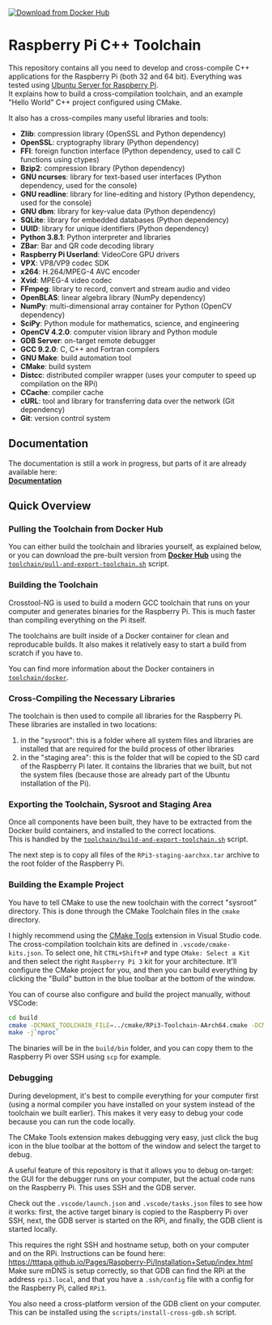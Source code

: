 [![Download from Docker Hub](https://img.shields.io/docker/pulls/tttapa/rpi3-aarch64-installed?label=Docker%20Hub%20AArch64&logo=docker)](https://hub.docker.com/r/tttapa/rpi3-aarch64-installed)

# Raspberry Pi C++ Toolchain

This repository contains all you need to develop and cross-compile C++ applications for the Raspberry Pi (both 32 and 64 bit).
Everything was tested using [Ubuntu Server for Raspberry Pi](https://ubuntu.com/download/raspberry-pi).  
It explains how to build a cross-compilation toolchain, and an example "Hello World" C++ project configured using CMake.

It also has a cross-compiles many useful libraries and tools:

 - **Zlib**: compression library (OpenSSL and Python dependency)
 - **OpenSSL**: cryptography library (Python dependency)
 - **FFI**: foreign function interface (Python dependency, used to call C functions using ctypes)
 - **Bzip2**: compression library (Python dependency)
 - **GNU ncurses**: library for text-based user interfaces (Python dependency, used for the console)
 - **GNU readline**: library for line-editing and history (Python dependency, used for the console)
 - **GNU dbm**: library for key-value data (Python dependency)
 - **SQLite**: library for embedded databases (Python dependency)
 - **UUID**: library for unique identifiers (Python dependency)
 - **Python 3.8.1**: Python interpreter and libraries
 - **ZBar**: Bar and QR code decoding library
 - **Raspberry Pi Userland**: VideoCore GPU drivers
 - **VPX**: VP8/VP9 codec SDK
 - **x264**: H.264/MPEG-4 AVC encoder
 - **Xvid**: MPEG-4 video codec
 - **FFmpeg**: library to record, convert and stream audio and video
 - **OpenBLAS**: linear algebra library (NumPy dependency)
 - **NumPy**: multi-dimensional array container for Python (OpenCV dependency)
 - **SciPy**: Python module for mathematics, science, and engineering
 - **OpenCV 4.2.0**: computer vision library and Python module
 - **GDB Server**: on-target remote debugger
 - **GCC 9.2.0**: C, C++ and Fortran compilers
 - **GNU Make**: build automation tool
 - **CMake**: build system
 - **Distcc**: distributed compiler wrapper (uses your computer to speed up compilation on the RPi)
 - **CCache**: compiler cache
 - **cURL**: tool and library for transferring data over the network (Git dependency)
 - **Git**: version control system
 
## Documentation
 
The documentation is still a work in progress, but parts of it are already available here:  
[**Documentation**](https://tttapa.github.io/Pages/Raspberry-Pi/C++-Development/index.html)

## Quick Overview

### Pulling the Toolchain from Docker Hub

You can either build the toolchain and libraries yourself, as explained below, 
or you can download the pre-built version from [**Docker Hub**](https://hub.docker.com/r/tttapa/rpi3-aarch64-installed)
using the [`toolchain/pull-and-export-toolchain.sh`](toolchain/pull-and-export-toolchain.sh) script.

### Building the Toolchain

Crosstool-NG is used to build a modern GCC toolchain that runs on your computer and generates binaries for the Raspberry Pi.
This is much faster than compiling everything on the Pi itself.

The toolchains are built inside of a Docker container for clean and reproducable builds. 
It also makes it relatively easy to start a build from scratch if you have to.

You can find more information about the Docker containers in [`toolchain/docker`](toolchain/docker).

### Cross-Compiling the Necessary Libraries

The toolchain is then used to compile all libraries for the Raspberry Pi.  
These libraries are installed in two locations:
1. in the "sysroot": this is a folder where all system files and libraries are installed that are required for the build process of other libraries
2. in the "staging area": this is the folder that will be copied to the SD card of the Raspberry Pi later. It contains the libraries that we built, but not the system files (because those are already part of the Ubuntu installation of the Pi).

### Exporting the Toolchain, Sysroot and Staging Area

Once all components have been built, they have to be extracted from the Docker build containers, and installed to the correct locations.  
This is handled by the [`toolchain/build-and-export-toolchain.sh`](toolchain/build-and-export-toolchain.sh) script.

The next step is to copy all files of the `RPi3-staging-aarchxx.tar` archive to the root folder of the Raspberry Pi.

### Building the Example Project

You have to tell CMake to use the new toolchain with the correct "sysroot" directory. This is done through the CMake Toolchain files in the `cmake` directory.

I highly recommend using the [CMake Tools](https://marketplace.visualstudio.com/items?itemName=ms-vscode.cmake-tools) extension in Visual Studio code. 
The cross-compilation toolchain kits are defined in `.vscode/cmake-kits.json`. To select one, hit `CTRL+Shift+P` and type `CMake: Select a Kit` and then select the right `Raspberry Pi 3` kit for your architecture.
It'll configure the CMake project for you, and then you can build everything by clicking the "Build" button in the blue toolbar at the bottom of the window.

You can of course also configure and build the project manually, without VSCode:

```sh
cd build
cmake -DCMAKE_TOOLCHAIN_FILE=../cmake/RPi3-Toolchain-AArch64.cmake -DCMAKE_BUILD_TYPE=Debug ..
make -j`nproc`
```

The binaries will be in the `build/bin` folder, and you can copy them to the Raspberry Pi over SSH using `scp` for example.

### Debugging

During development, it's best to compile everything for your computer first (using a normal compiler you have installed on your system instead of the toolchain we built earlier).
This makes it very easy to debug your code because you can run the code locally.

The CMake Tools extension makes debugging very easy, just click the bug icon in the blue toolbar at the bottom of the window and select the target to debug.

A useful feature of this repository is that it allows you to debug on-target: the GUI for the debugger runs on your computer, but the actual code runs on the Raspberry Pi. This uses SSH and the GDB server.

Check out the `.vscode/launch.json` and `.vscode/tasks.json` files to see how it works: first, the active target binary is copied to the Raspberry Pi over SSH, next, the GDB server is started on the RPi, and finally, the GDB client is started locally.

This requires the right SSH and hostname setup, both on your computer and on the RPi. Instructions can be found here: <https://tttapa.github.io/Pages/Raspberry-Pi/Installation+Setup/index.html>  
Make sure mDNS is setup correctly, so that GDB can find the RPi at the address `rpi3.local`, and that you have a `.ssh/config` file with a config for the Raspberry Pi, called `RPi3`.

You also need a cross-platform version of the GDB client on your computer. This can be installed using the `scripts/install-cross-gdb.sh` script.
